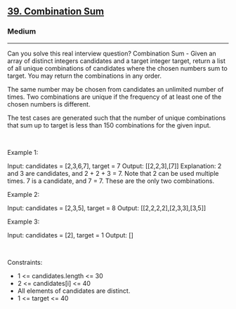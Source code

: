 <h2><a href="https://leetcode.com/problems/combination-sum/">39. Combination Sum</a></h2><h3>Medium</h3><hr>Can you solve this real interview question? Combination Sum - Given an array of distinct integers candidates and a target integer target, return a list of all unique combinations of candidates where the chosen numbers sum to target. You may return the combinations in any order.

The same number may be chosen from candidates an unlimited number of times. Two combinations are unique if the frequency of at least one of the chosen numbers is different.

The test cases are generated such that the number of unique combinations that sum up to target is less than 150 combinations for the given input.

 

Example 1:


Input: candidates = [2,3,6,7], target = 7
Output: [[2,2,3],[7]]
Explanation:
2 and 3 are candidates, and 2 + 2 + 3 = 7. Note that 2 can be used multiple times.
7 is a candidate, and 7 = 7.
These are the only two combinations.


Example 2:


Input: candidates = [2,3,5], target = 8
Output: [[2,2,2,2],[2,3,3],[3,5]]


Example 3:


Input: candidates = [2], target = 1
Output: []


 

Constraints:

 * 1 <= candidates.length <= 30
 * 2 <= candidates[i] <= 40
 * All elements of candidates are distinct.
 * 1 <= target <= 40